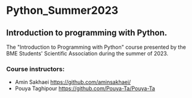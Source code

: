 # Python_Summer2023
## Introduction to programming with Python. 

The "Introduction to Programming with Python" course presented by the BME Students' Scientific Association during the summer of 2023.


### Course instructors:
* Amin Sakhaei             https://github.com/aminsakhaei/
* Pouya Taghipour          https://github.com/Pouya-Ta/Pouya-Ta

